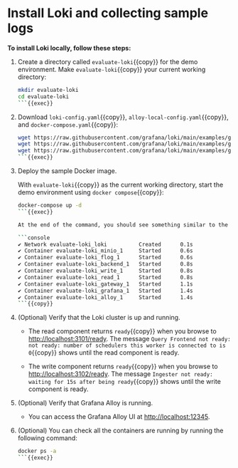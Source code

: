 # Install Loki and collecting sample logs

**To install Loki locally, follow these steps:**

1. Create a directory called `evaluate-loki`{{copy}} for the demo environment.
   Make `evaluate-loki`{{copy}} your current working directory:

   ```bash
   mkdir evaluate-loki
   cd evaluate-loki
   ```{{exec}}

1. Download `loki-config.yaml`{{copy}}, `alloy-local-config.yaml`{{copy}}, and `docker-compose.yaml`{{copy}}:

   ```bash
   wget https://raw.githubusercontent.com/grafana/loki/main/examples/getting-started/loki-config.yaml -O loki-config.yaml
   wget https://raw.githubusercontent.com/grafana/loki/main/examples/getting-started/alloy-local-config.yaml -O alloy-local-config.yaml
   wget https://raw.githubusercontent.com/grafana/loki/main/examples/getting-started/docker-compose.yaml -O docker-compose.yaml
   ```{{exec}}

1. Deploy the sample Docker image.

   With `evaluate-loki`{{copy}} as the current working directory, start the demo environment using `docker compose`{{copy}}:

   ```bash
   docker-compose up -d
   ```{{exec}}

   At the end of the command, you should see something similar to the following:

   ```console
   ✔ Network evaluate-loki_loki          Created      0.1s
   ✔ Container evaluate-loki_minio_1     Started      0.6s
   ✔ Container evaluate-loki_flog_1      Started      0.6s
   ✔ Container evaluate-loki_backend_1   Started      0.8s
   ✔ Container evaluate-loki_write_1     Started      0.8s
   ✔ Container evaluate-loki_read_1      Started      0.8s
   ✔ Container evaluate-loki_gateway_1   Started      1.1s
   ✔ Container evaluate-loki_grafana_1   Started      1.4s
   ✔ Container evaluate-loki_alloy_1     Started      1.4s
   ```{{copy}}

1. (Optional) Verify that the Loki cluster is up and running.

   - The read component returns `ready`{{copy}} when you browse to [http://localhost:3101/ready]({{TRAFFIC_HOST1_3101}}/ready).
     The message `Query Frontend not ready: not ready: number of schedulers this worker is connected to is 0`{{copy}} shows until the read component is ready.

   - The write component returns `ready`{{copy}} when you browse to [http://localhost:3102/ready]({{TRAFFIC_HOST1_3102}}/ready).
     The message `Ingester not ready: waiting for 15s after being ready`{{copy}} shows until the write component is ready.

1. (Optional) Verify that Grafana Alloy is running.

   - You can access the Grafana Alloy UI at [http://localhost:12345]({{TRAFFIC_HOST1_12345}}).

1. (Optional) You can check all the containers are running by running the following command:

   ```bash
   docker ps -a 
   ```{{exec}}
